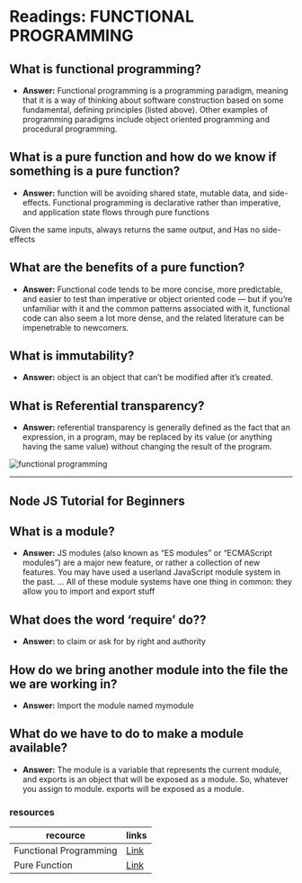 # Readings: FUNCTIONAL PROGRAMMING

## **What is functional programming?**

* **Answer:** Functional programming is a programming paradigm, meaning that it is a way of thinking about software construction based on some fundamental, defining principles (listed above). Other examples of programming paradigms include object oriented programming and procedural programming.

## **What is a pure function and how do we know if something is a pure function?**

* **Answer:** function will be avoiding shared state, mutable data, and side-effects. Functional programming is declarative rather than imperative, and application state flows through pure functions

Given the same inputs, always returns the same output, and
Has no side-effects

## **What are the benefits of a pure function?**

* **Answer:** Functional code tends to be more concise, more predictable, and easier to test than imperative or object oriented code — but if you’re unfamiliar with it and the common patterns associated with it, functional code can also seem a lot more dense, and the related literature can be impenetrable to newcomers.

## **What is immutability?**

* **Answer:** object is an object that can’t be modified after it’s created.

## **What is Referential transparency?**

* **Answer:** referential transparency is generally defined as the fact that an expression, in a program, may be replaced by its value (or anything having the same value) without changing the result of the program.

![functional programming](https://res.cloudinary.com/practicaldev/image/fetch/s--YdnYpB3u--/c_imagga_scale,f_auto,fl_progressive,h_900,q_auto,w_1600/https://thepracticaldev.s3.amazonaws.com/i/nty82qv6m2sdjdwla7ue.png)

-------

## **Node JS Tutorial for Beginners**

## **What is a module?**

* **Answer:**
JS modules (also known as “ES modules” or “ECMAScript modules”) are a major new feature, or rather a collection of new features. You may have used a userland JavaScript module system in the past. ... All of these module systems have one thing in common: they allow you to import and export stuff

## **What does the word ‘require’ do??**

* **Answer:**
to claim or ask for by right and authority

## **How do we bring another module into the file the we are working in?**

* **Answer:**
Import the module named mymodule

## **What do we have to do to make a module available?**

* **Answer:**
 The module is a variable that represents the current module, and exports is an object that will be exposed as a module. So, whatever you assign to module. exports will be exposed as a module.

### resources

recource      | links
------------- | -------------
Functional Programming   | [Link](https://medium.com/javascript-scene/master-the-javascript-interview-what-is-functional-programming-7f218c68b3a0)
Pure Function  | [Link](https://medium.com/javascript-scene/master-the-javascript-interview-what-is-a-pure-function-d1c076bec976)
